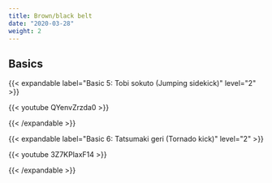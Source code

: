 ```yaml
---
title: Brown/black belt
date: "2020-03-28"
weight: 2
---
```


## Basics

{{< expandable label="Basic 5: Tobi sokuto (Jumping sidekick)" level="2" >}}

{{< youtube QYenvZrzda0 >}}

{{< /expandable >}}

{{< expandable label="Basic 6: Tatsumaki geri (Tornado kick)" level="2" >}}

{{< youtube 3Z7KPlaxF14 >}}

{{< /expandable >}}
